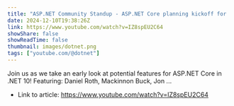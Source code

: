 ```yaml
---
title: "ASP.NET Community Standup - ASP.NET Core planning kickoff for .NET 10"
date: 2024-12-10T19:38:26Z
link: https://www.youtube.com/watch?v=IZ8spEU2C64
showShare: false
showReadTime: false
thumbnail: images/dotnet.png
tags: ["youtube.com/@dotnet"]
---
```

Join us as we take an early look at potential features for ASP.NET Core in .NET 10! Featuring: Daniel Roth, Mackinnon Buck, Jon ...

- Link to article: https://www.youtube.com/watch?v=IZ8spEU2C64